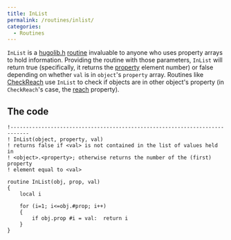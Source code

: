 ```yaml
---
title: InList
permalink: /routines/inlist/
categories: 
  - Routines
---
```


`InList` is a [hugolib.h](/library/hugolib.h/)
[routine](/routines/) invaluable to anyone who uses property
arrays to hold information. Providing the routine with those parameters,
`InList` will return true (specifically, it returns the
[property](/properties/) element number) or false depending on
whether `val` is in `object`'s `property` array. Routines like
[CheckReach](/routines/checkreach/) use `InList` to check if objects are
in other object's property (in `CheckReach`'s case, the
[reach](/properties/reach/) property).

## The code

    !----------------------------------------------------------------------------
    ! InList(object, property, val)
    ! returns false if <val> is not contained in the list of values held in
    ! <object>.<property>; otherwise returns the number of the (first) property
    ! element equal to <val>

    routine InList(obj, prop, val)
    {
        local i

        for (i=1; i<=obj.#prop; i++)
        {
            if obj.prop #i = val:  return i
        }
    }
